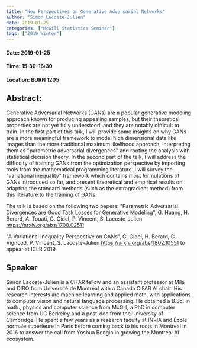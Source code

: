 ```yaml
---
title: "New Perspectives on Generative Adversarial Networks"
author: "Simon Lacoste-Julien"
date: 2019-01-25
categories: ["McGill Statistics Seminar"]
tags: ["2019 Winter"]
---
```


#### Date: 2019-01-25
#### Time: 15:30-16:30
#### Location: BURN 1205

## Abstract:

Generative Adversarial Networks (GANs) are a popular generative
modeling approach known for producing appealing samples, but their
theoretical properties are not yet fully understood, and they are
notably difficult to train. In the first part of this talk, I will
provide some insights on why GANs are a more meaningful framework to
model high dimensional data like images than the more traditional
maximum likelihood approach, interpreting them as "parametric
adversarial divergences" and rooting the analysis with statistical
decision theory. In the second part of the talk, I will address the
difficulty of training GANs from the optimization perspective by
importing tools from the mathematical programming literature. I will
survey the "variational inequality" framework which contains most
formulations of GANs introduced so far, and present theoretical and
empirical results on adapting the standard methods (such as the
extragradient method) from this literature to the training of GANs.

The talk is based on the following two papers:
"Parametric Adversarial Divergences are Good Task Losses for
Generative Modeling",
G. Huang, H. Berard, A. Touati, G. Gidel, P. Vincent, S. Lacoste-Julien
https://arxiv.org/abs/1708.02511

"A Variational Inequality Perspective on GANs",
G. Gidel, H. Berard,  G. Vignoud, P. Vincent, S. Lacoste-Julien
https://arxiv.org/abs/1802.10551
to appear at ICLR 2019

## Speaker

Simon Lacoste-Julien is a CIFAR fellow and an assistant professor at
Mila and DIRO from Université de Montréal with a Canada CIFAR AI
chair. His research interests are machine learning and applied math,
with applications to computer vision and natural language processing.
He obtained a B.Sc. in math., physics and computer science from
McGill, a PhD in computer science from UC Berkeley and a post-doc from
the University of Cambridge. He spent a few years as a research faculty at INRIA and École normale
supérieure in Paris before coming back to his roots in Montreal in
2016 to answer the call from Yoshua Bengio in growing the Montreal AI
ecosystem.